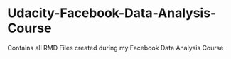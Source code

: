 # Udacity-Facebook-Data-Analysis-Course
Contains all RMD Files created during my Facebook Data Analysis Course
